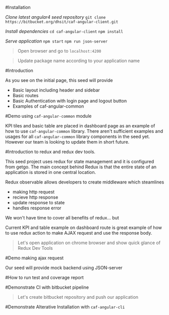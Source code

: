 #Installation

*Clone latest angular4 seed repository*
`git clone https://bitbucket.org/dhsit/caf-angular-client.git`

*Install dependencies*
`cd caf-angular-client`
`npm install`

*Serve application*
`npm start`
`npm run json-server`

> Open browser and go to `localhost:4200`

> Update package name according to your application name

#Introduction

As you see on the initial page, this seed will provide
- Basic layout including header and sidebar
- Basic routes
- Basic Authentication with login page and logout button
- Examples of caf-angular-common

#Demo using `caf-angular-common` module

KPI tiles and basic table are placed in dashboard page as an example of how to use `caf-angular-common` library.
There aren't sufficient examples and usages for all `caf-angular-common` library components in the seed yet.
However our team is looking to update them in short future.

#Introduction to redux and redux dev tools.

This seed project uses redux for state management and it is configured from getgo.
The main concept behind Redux is that the entire state of an application is stored in one central location.

Redux observable allows developers to create middleware which steamlines
- making http request
- recieve http response
- update response to state
- handles response error

We won't have time to cover all benefits of redux... but

Current KPI and table example on dashboard route is great example of
how to use redux action to make AJAX request and use the response body.

> Let's open application on chrome browser and show quick glance of Redux Dev Tools

#Demo making ajax request

Our seed will provide mock backend using JSON-server

#How to run test and coverage report

#Demonstrate CI with bitbucket pipeline
> Let's create bitbucket repository and push our application

#Demonstrate Alterative Installation with `caf-angular-cli`